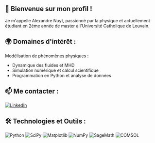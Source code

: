 ## 👋 Bienvenue sur mon profil !
Je m'appelle Alexandre Nuyt, passionné par la physique et actuellement étudiant en 2ème année de master à l'Université Catholique de Louvain.
## 🌍 Domaines d'intérêt :
Modélisation de phénomènes physiques :
- Dynamique des fluides et MHD
- Simulation numérique et calcul scientifique
- Programmation en Python et analyse de données
## 📫 Me contacter :
[![LinkedIn](https://img.shields.io/badge/LinkedIn-0A66C2?style=for-the-badge&logo=linkedin&logoColor=white)](https://www.linkedin.com/in/alexandre-nuyt-1504ba234/)

## 🛠️ Technologies et Outils :
![Python](https://img.shields.io/badge/Python-3776AB?style=for-the-badge&logo=python&logoColor=white)
![SciPy](https://img.shields.io/badge/SciPy-0.18.1-blue?style=for-the-badge&logo=scipy)
![Matplotlib](https://img.shields.io/badge/Matplotlib-0077B5?style=for-the-badge&logo=matplotlib&logoColor=white)
![NumPy](https://img.shields.io/badge/NumPy-013243?style=for-the-badge&logo=numpy&logoColor=white)
![SageMath](https://img.shields.io/badge/SageMath-000000?style=for-the-badge&logo=sagemath&logoColor=white)
![COMSOL](https://img.shields.io/badge/COMSOL-Multiphysics-003D73?style=for-the-badge&logo=appveyor&logoColor=white)

<!---
Alnuyt/Alnuyt is a ✨ special ✨ repository because its `README.md` (this file) appears on your GitHub profile.
You can click the Preview link to take a look at your changes.
--->
